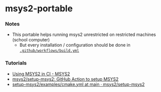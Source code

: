 msys2-portable
==============
### Notes
- This portable helps running msys2 unrestricted on restricted machines (school computer)
  - But every installation / configuration should be done in [`.github/workflows/build.yml`](./.github/workflows/build.yml)
### Tutorials
- [Using MSYS2 in CI - MSYS2](https://www.msys2.org/docs/ci/)
- [msys2/setup-msys2: GitHub Action to setup MSYS2](https://github.com/msys2/setup-msys2)
- [setup-msys2/examples/cmake.yml at main · msys2/setup-msys2](https://github.com/msys2/setup-msys2/blob/main/examples/cmake.yml)
